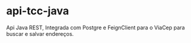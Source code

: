 # api-tcc-java
Api Java REST, Integrada com Postgre e FeignClient para o ViaCep para buscar e salvar endereços.
